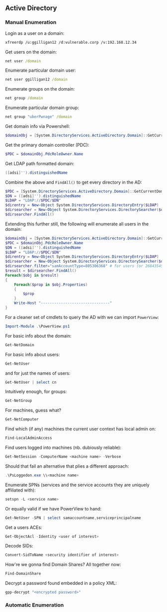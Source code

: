 ## Active Directory

### Manual Enumeration

Login as a user on a domain:
```bash
xfreerdp /u:ggilligan12 /d:vulnerable.corp /v:192.168.12.34
```
Get users on the domain:
```cmd
net user /domain
```
Enumerate particular domain user:
```cmd
net user ggilligan12 /domain
```
Enumerate groups on the domain:
```cmd
net group /domain
```
Enumerate particular domain group:
```cmd
net group "uberPwnage" /domain
```
Get domain info via Powershell:
```powershell
$domainObj = [System.DirectoryServices.ActiveDirectory.Domain]::GetCurrentDomain()
```
Get the primary domain controller (PDC):
```powershell
$PDC = $domainObj.PdcRoleOwner.Name
```
Get LDAP path formatted domain:
```powershell
([adsi]'').distinguishedName
```
Combine the above and `FindAll()` to get every directory in the AD:
```powershell
$PDC = [System.DirectoryServices.ActiveDirectory.Domain]::GetCurrentDomain().PdcRoleOwner.Name
$DN = ([adsi]'').distinguishedName 
$LDAP = "LDAP://$PDC/$DN"
$direntry = New-Object System.DirectoryServices.DirectoryEntry($LDAP)
$dirsearcher = New-Object System.DirectoryServices.DirectorySearcher($direntry)
$dirsearcher.FindAll()
```

Extending this further still, the following will enumerate all users in the domain:
```powershell
$domainObj = [System.DirectoryServices.ActiveDirectory.Domain]::GetCurrentDomain()
$PDC = $domainObj.PdcRoleOwner.Name
$DN = ([adsi]'').distinguishedName 
$LDAP = "LDAP://$PDC/$DN"
$direntry = New-Object System.DirectoryServices.DirectoryEntry($LDAP)
$dirsearcher = New-Object System.DirectoryServices.DirectorySearcher($direntry)
$dirsearcher.filter="samAccountType=805306368" # for users (or 268435456 for groups)
$result = $dirsearcher.FindAll()
Foreach($obj in $result)
{
    Foreach($prop in $obj.Properties)
    {
        $prop
    }
    Write-Host "-------------------------------"
}
```

For a cleaner set of cmdlets to query the AD with we can import `PowerView`:
```powershell
Import-Module .\PowerView.ps1
```
For basic info about the domain:
```powershell
Get-NetDomain
```
For basic info about users:
```powershell
Get-NetUser
```
and for just the names of users:
```powershell
Get-NetUser | select cn
```
Intuitively enough, for groups:
```powershell
Get-NetGroup
```
For machines, guess what?
```powershell
Get-NetComputer
```
Find which (if any) machines the current user context has local admin on:
```powershell
Find-LocalAdminAccess
```
Find users logged into machines (nb. dubiously reliable):
```powershell
Get-NetSession -ComputerName <machine name> -Verbose
```
Should that fail an alternative that plies a different approach:
```powershell
.\PsLoggedon.exe \\<machine name>
```
Enumerate SPNs (services and the service accounts they are uniquely affiliated with):
```powershell
setspn -L <service name>
```
Or equally valid if we have PowerView to hand:
```powershell
Get-NetUser -SPN | select samaccountname,serviceprincipalname
```
Get a users ACEs:
```powershell
Get-ObjectAcl -Identity <user of interest>
```
Decode SIDs:
```powershell
Convert-SidToName <security identifier of interest>
```
How're we gonna find Domain Shares? All together now:
```powershell
Find-DomainShare
```
Decrypt a password found embedded in a policy XML:
```powershell
gpp-decrypt "<encrypted password>"
```



### Automatic Enumeration

